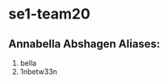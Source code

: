 # se1-team20

<html>
  <body>
    <h2>Annabella Abshagen Aliases:</h2>
    <ul style="list-style-type:purple-square;">
      <li>bella</li>
      <li>1nbetw33n</li>
    </ul>
  </body>
</html>
